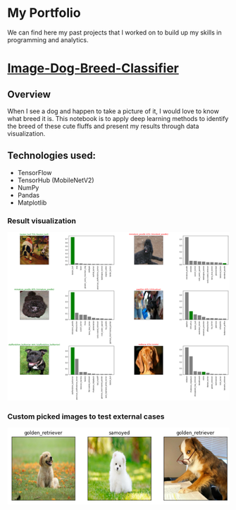 # My Portfolio
We can find here my past projects that I worked on to build up my skills in programming and analytics. 

# [Image-Dog-Breed-Classifier](https://github.com/phamou/Image-Dog-Breed-Classifier)
## Overview
When I see a dog and happen to take a picture of it, I would love to know what breed it is. This notebook is to apply deep learning methods to identify the breed of these cute fluffs and present my results through data visualization.

## Technologies used:
* TensorFlow
* TensorHub (MobileNetV2)
* NumPy
* Pandas
* Matplotlib

### Result visualization 
![Image of 6 prediction graphs given the probabilities of the top possible breeds and whether it predicted right or wrong](https://github.com/phamou/Image-Dog-Breed-Classifier/blob/master/extras/result_data.png)

### Custom picked images to test external cases
![Prediction of breed using custom picked images](https://github.com/phamou/Image-Dog-Breed-Classifier/blob/master/extras/custom_results.png)
